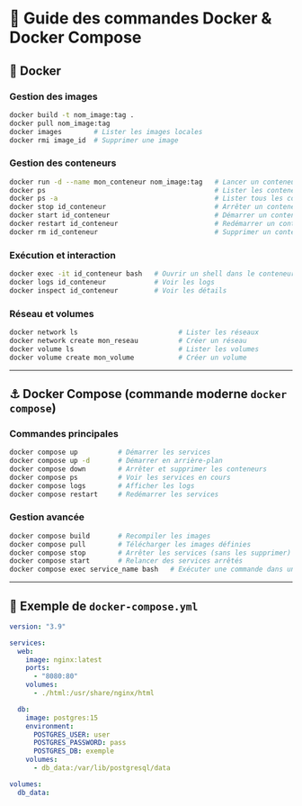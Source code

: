 # 📘 Guide des commandes Docker & Docker Compose

## 🐳 Docker

### Gestion des images
```bash
docker build -t nom_image:tag .
docker pull nom_image:tag
docker images        # Lister les images locales
docker rmi image_id  # Supprimer une image
```

### Gestion des conteneurs
```bash
docker run -d --name mon_conteneur nom_image:tag   # Lancer un conteneur en arrière-plan
docker ps                                          # Lister les conteneurs actifs
docker ps -a                                       # Lister tous les conteneurs
docker stop id_conteneur                           # Arrêter un conteneur
docker start id_conteneur                          # Démarrer un conteneur
docker restart id_conteneur                        # Redémarrer un conteneur
docker rm id_conteneur                             # Supprimer un conteneur
```

### Exécution et interaction
```bash
docker exec -it id_conteneur bash   # Ouvrir un shell dans le conteneur
docker logs id_conteneur            # Voir les logs
docker inspect id_conteneur         # Voir les détails
```

### Réseau et volumes
```bash
docker network ls                         # Lister les réseaux
docker network create mon_reseau          # Créer un réseau
docker volume ls                          # Lister les volumes
docker volume create mon_volume           # Créer un volume
```

---

## ⚓ Docker Compose (commande moderne `docker compose`)

### Commandes principales
```bash
docker compose up          # Démarrer les services
docker compose up -d       # Démarrer en arrière-plan
docker compose down        # Arrêter et supprimer les conteneurs
docker compose ps          # Voir les services en cours
docker compose logs        # Afficher les logs
docker compose restart     # Redémarrer les services
```

### Gestion avancée
```bash
docker compose build       # Recompiler les images
docker compose pull        # Télécharger les images définies
docker compose stop        # Arrêter les services (sans les supprimer)
docker compose start       # Relancer des services arrêtés
docker compose exec service_name bash   # Exécuter une commande dans un service
```

---

## 🚀 Exemple de `docker-compose.yml`
```yaml
version: "3.9"

services:
  web:
    image: nginx:latest
    ports:
      - "8080:80"
    volumes:
      - ./html:/usr/share/nginx/html

  db:
    image: postgres:15
    environment:
      POSTGRES_USER: user
      POSTGRES_PASSWORD: pass
      POSTGRES_DB: exemple
    volumes:
      - db_data:/var/lib/postgresql/data

volumes:
  db_data:
```
